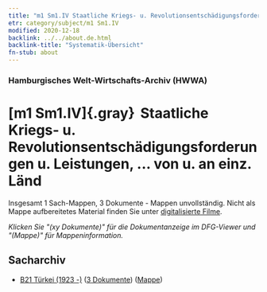 ```yaml
---
title: "m1 Sm1.IV Staatliche Kriegs- u. Revolutionsentschädigungsforderungen u. Leistungen, ... von u. an einz. Länd"
etr: category/subject/m1 Sm1.IV
modified: 2020-12-18
backlink: ../../about.de.html
backlink-title: "Systematik-Übersicht"
fn-stub: about
---
```


### Hamburgisches Welt-Wirtschafts-Archiv (HWWA)
# [m1 Sm1.IV]{.gray}&#8201; Staatliche Kriegs- u. Revolutionsentschädigungsforderungen u. Leistungen, ... von u. an einz. Länd&#160; 




Insgesamt 1 Sach-Mappen, 3 Dokumente - Mappen unvollständig.
Nicht als Mappe aufbereitetes Material finden Sie unter [digitalisierte Filme](/film/h1_sh).

_Klicken Sie "(xy Dokumente)" für die Dokumentanzeige im DFG-Viewer und "(Mappe)" für Mappeninformation._

## Sacharchiv



- [B21 Türkei (1923 -)](../../../geo/about.de.html#B21) (<a href="https://dfg-viewer.de/show/?tx_dlf[id]=https://pm20.zbw.eu/mets/sh/1411xx/141111/1448xx/144814/public.mets.de.xml" target="_blank">3 Dokumente</a>) ([Mappe](http://purl.org/pressemappe20/folder/sh/141111,144814))


